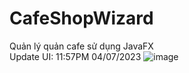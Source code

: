 # CafeShopWizard
Quản lý quản cafe sử dụng JavaFX<br>
Update UI: 11:57PM 04/07/2023
![image](https://github.com/WizardSC/CafeShopWizard/assets/97122589/0e62ce04-757c-4880-90ae-8ac427e82582)
